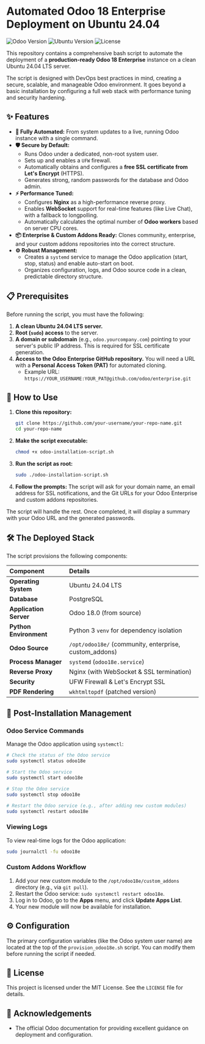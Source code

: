 
# Automated Odoo 18 Enterprise Deployment on Ubuntu 24.04

![Odoo Version](https://img.shields.io/badge/Odoo-18.0_Enterprise-blue.svg)
![Ubuntu Version](https://img.shields.io/badge/Ubuntu-24.04_LTS-orange.svg)
![License](https://img.shields.io/badge/License-MIT-green.svg)

This repository contains a comprehensive bash script to automate the deployment of a **production-ready Odoo 18 Enterprise** instance on a clean Ubuntu 24.04 LTS server.

The script is designed with DevOps best practices in mind, creating a secure, scalable, and manageable Odoo environment. It goes beyond a basic installation by configuring a full web stack with performance tuning and security hardening.

## ✨ Features

*   **🚀 Fully Automated:** From system updates to a live, running Odoo instance with a single command.
*   **🛡️ Secure by Default:**
    *   Runs Odoo under a dedicated, non-root system user.
    *   Sets up and enables a `UFW` firewall.
    *   Automatically obtains and configures a **free SSL certificate from Let's Encrypt** (HTTPS).
    *   Generates strong, random passwords for the database and Odoo admin.
*   **⚡ Performance Tuned:**
    *   Configures **Nginx** as a high-performance reverse proxy.
    *   Enables **WebSocket** support for real-time features (like Live Chat), with a fallback to longpolling.
    *   Automatically calculates the optimal number of **Odoo workers** based on server CPU cores.
*   **📦 Enterprise & Custom Addons Ready:** Clones community, enterprise, and your custom addons repositories into the correct structure.
*   **⚙️ Robust Management:**
    *   Creates a `systemd` service to manage the Odoo application (start, stop, status) and enable auto-start on boot.
    *   Organizes configuration, logs, and Odoo source code in a clean, predictable directory structure.

## 📋 Prerequisites

Before running the script, you must have the following:

1.  **A clean Ubuntu 24.04 LTS server.**
2.  **Root (`sudo`) access** to the server.
3.  **A domain or subdomain** (e.g., `odoo.yourcompany.com`) pointing to your server's public IP address. This is required for SSL certificate generation.
4.  **Access to the Odoo Enterprise GitHub repository.** You will need a URL with a **Personal Access Token (PAT)** for automated cloning.
    *   Example URL: `https://YOUR_USERNAME:YOUR_PAT@github.com/odoo/enterprise.git`

## 🚀 How to Use

1.  **Clone this repository:**
    ```bash
    git clone https://github.com/your-username/your-repo-name.git
    cd your-repo-name
    ```

2.  **Make the script executable:**
    ```bash
    chmod +x odoo-installation-script.sh
    ```

3.  **Run the script as root:**
    ```bash
    sudo ./odoo-installation-script.sh
    ```

4.  **Follow the prompts:**
    The script will ask for your domain name, an email address for SSL notifications, and the Git URLs for your Odoo Enterprise and custom addons repositories.

The script will handle the rest. Once completed, it will display a summary with your Odoo URL and the generated passwords.

## 🛠️ The Deployed Stack

The script provisions the following components:

| Component | Details |
| :--- | :--- |
| **Operating System** | Ubuntu 24.04 LTS |
| **Database** | PostgreSQL |
| **Application Server** | Odoo 18.0 (from source) |
| **Python Environment**| Python 3 `venv` for dependency isolation |
| **Odoo Source** | `/opt/odoo18e/` (community, enterprise, custom_addons) |
| **Process Manager** | `systemd` (`odoo18e.service`) |
| **Reverse Proxy** | Nginx (with WebSocket & SSL termination) |
| **Security** | UFW Firewall & Let's Encrypt SSL |
| **PDF Rendering** | `wkhtmltopdf` (patched version) |

## 🔧 Post-Installation Management

### Odoo Service Commands

Manage the Odoo application using `systemctl`:

```bash
# Check the status of the Odoo service
sudo systemctl status odoo18e

# Start the Odoo service
sudo systemctl start odoo18e

# Stop the Odoo service
sudo systemctl stop odoo18e

# Restart the Odoo service (e.g., after adding new custom modules)
sudo systemctl restart odoo18e
```

### Viewing Logs

To view real-time logs for the Odoo application:

```bash
sudo journalctl -fu odoo18e
```

### Custom Addons Workflow

1.  Add your new custom module to the `/opt/odoo18e/custom_addons` directory (e.g., via `git pull`).
2.  Restart the Odoo service: `sudo systemctl restart odoo18e`.
3.  Log in to Odoo, go to the **Apps** menu, and click **Update Apps List**.
4.  Your new module will now be available for installation.

## ⚙️ Configuration

The primary configuration variables (like the Odoo system user name) are located at the top of the `provision_odoo18e.sh` script. You can modify them before running the script if needed.

## 📄 License

This project is licensed under the MIT License. See the `LICENSE` file for details.

## 🙏 Acknowledgements

*   The official Odoo documentation for providing excellent guidance on deployment and configuration.
